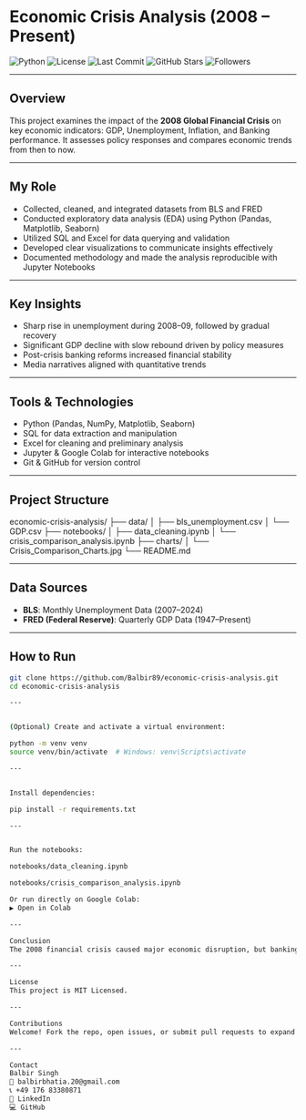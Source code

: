 # Economic Crisis Analysis (2008 – Present)

![Python](https://img.shields.io/badge/python-3.8-blue)
![License](https://img.shields.io/badge/license-MIT-green)
![Last Commit](https://img.shields.io/github/last-commit/Balbir89/economic-crisis-analysis)
![GitHub Stars](https://img.shields.io/github/stars/Balbir89/economic-crisis-analysis?style=social)
![Followers](https://img.shields.io/github/followers/Balbir89?style=social)

---

## Overview  
This project examines the impact of the **2008 Global Financial Crisis** on key economic indicators: GDP, Unemployment, Inflation, and Banking performance. It assesses policy responses and compares economic trends from then to now.

---

## My Role  
- Collected, cleaned, and integrated datasets from BLS and FRED  
- Conducted exploratory data analysis (EDA) using Python (Pandas, Matplotlib, Seaborn)  
- Utilized SQL and Excel for data querying and validation  
- Developed clear visualizations to communicate insights effectively  
- Documented methodology and made the analysis reproducible with Jupyter Notebooks  

---

## Key Insights  
- Sharp rise in unemployment during 2008–09, followed by gradual recovery  
- Significant GDP decline with slow rebound driven by policy measures  
- Post-crisis banking reforms increased financial stability  
- Media narratives aligned with quantitative trends  

---

## Tools & Technologies  
- Python (Pandas, NumPy, Matplotlib, Seaborn)  
- SQL for data extraction and manipulation  
- Excel for cleaning and preliminary analysis  
- Jupyter & Google Colab for interactive notebooks  
- Git & GitHub for version control  

---

## Project Structure  
economic-crisis-analysis/
├── data/
│ ├── bls_unemployment.csv
│ └── GDP.csv
├── notebooks/
│ ├── data_cleaning.ipynb
│ └── crisis_comparison_analysis.ipynb
├── charts/
│ └── Crisis_Comparison_Charts.jpg
└── README.md


---

## Data Sources  
- **BLS**: Monthly Unemployment Data (2007–2024)  
- **FRED (Federal Reserve)**: Quarterly GDP Data (1947–Present)  

---

## How to Run

```bash
git clone https://github.com/Balbir89/economic-crisis-analysis.git
cd economic-crisis-analysis

---


(Optional) Create and activate a virtual environment:

python -m venv venv
source venv/bin/activate  # Windows: venv\Scripts\activate

---


Install dependencies:

pip install -r requirements.txt

---


Run the notebooks:

notebooks/data_cleaning.ipynb

notebooks/crisis_comparison_analysis.ipynb

Or run directly on Google Colab:
▶️ Open in Colab

---

Conclusion
The 2008 financial crisis caused major economic disruption, but banking reforms and policy interventions supported recovery and improved system resilience. Quantitative data aligns well with media reports.

---

License
This project is MIT Licensed.

---

Contributions
Welcome! Fork the repo, open issues, or submit pull requests to expand analyses or datasets.

---

Contact
Balbir Singh
📧 balbirbhatia.20@gmail.com
📞 +49 176 83380871
🔗 LinkedIn
💻 GitHub


